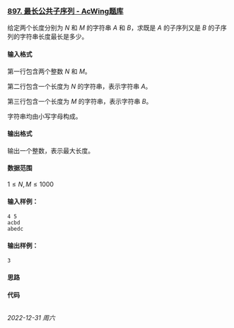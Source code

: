 ### [897. 最长公共子序列 - AcWing题库](https://www.acwing.com/problem/content/899/)

给定两个长度分别为 $N$ 和 $M$ 的字符串 $A$ 和 $B$，求既是 $A$ 的子序列又是 $B$ 的子序列的字符串长度最长是多少。

#### 输入格式

第一行包含两个整数 $N$ 和 $M$。

第二行包含一个长度为 $N$ 的字符串，表示字符串 $A$。

第三行包含一个长度为 $M$ 的字符串，表示字符串 $B$。

字符串均由小写字母构成。

#### 输出格式

输出一个整数，表示最大长度。

#### 数据范围

$1 \leq N,M \leq 1000$

#### 输入样例：

```
4 5
acbd
abedc
```

#### 输出样例：

```
3
```

#### 思路



#### 代码

```cpp
```


*2022-12-31 周六*